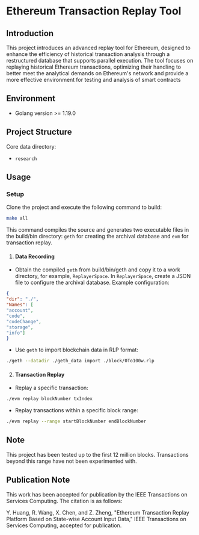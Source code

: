 # Ethereum Transaction Replay Tool

## Introduction
This project introduces an advanced replay tool for Ethereum, designed to enhance the efficiency of historical transaction analysis through a restructured database that supports parallel execution. The tool focuses on replaying historical Ethereum transactions, optimizing their handling to better meet the analytical demands on Ethereum's network and provide a more effective environment for testing and analysis of smart contracts

## Environment
- Golang version >= 1.19.0

## Project Structure
Core data directory:
+ `research`

## Usage

### Setup
Clone the project and execute the following command to build:
```bash
make all
```


This command compiles the source and generates two executable files in the build/bin directory: `geth` for creating the archival database and `evm` for transaction replay.

1. #### Data Recording
+ Obtain the compiled `geth` from build/bin/geth and copy it to a work directory, for example, `ReplayerSpace`.
  In `ReplayerSpace`, create a JSON file to configure the archival database. Example configuration:
```json
{
"dir": "./",
"Names": [
"account",
"code",
"codeChange",
"storage",
"info"]
}
```
+ Use `geth` to import blockchain data in RLP format:
```bash
./geth --datadir ./geth_data import ./block/0To100w.rlp
```

2. #### Transaction Replay
+ Replay a specific transaction:
```bash
./evm replay blockNumber txIndex
```

+ Replay transactions within a specific block range:
```bash
./evm replay --range startBlockNumber endBlockNumber
```


## Note
This project has been tested up to the first 12 million blocks. Transactions beyond this range have not been experimented with.

## Publication Note
This work has been accepted for publication by the IEEE Transactions on Services Computing. The citation is as follows:

Y. Huang, R. Wang, X. Chen, and Z. Zheng, "Ethereum Transaction Replay Platform Based on State-wise Account Input Data," IEEE Transactions on Services Computing, accepted for publication.
